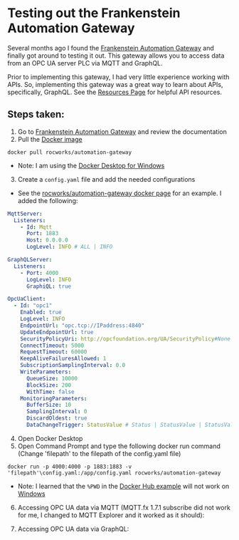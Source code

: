 # Testing out the Frankenstein Automation Gateway

Several months ago I found the [Frankenstein Automation Gateway](https://github.com/vogler75/automation-gateway) and finally got around to testing it out. This gateway allows you to access data from an OPC UA server PLC via MQTT and GraphQL.

Prior to implementing this gateway, I had very little experience working with APIs. So, implementing this gateway was a great way to learn about APIs, specifically, GraphQL. See the [Resources Page](/Resources.md#apis) for helpful API resources.

## Steps taken:
1. Go to [Frankenstein Automation Gateway](https://github.com/vogler75/automation-gateway) and review the documentation 
2. Pull the [Docker image](https://hub.docker.com/r/rocworks/automation-gateway)

```
docker pull rocworks/automation-gateway
```

  - Note: I am using the [Docker Desktop for Windows](https://docs.docker.com/desktop/windows/install/)

3. Create a `config.yaml` file and add the needed configurations
  - See the [rocworks/automation-gateway docker page](https://hub.docker.com/r/rocworks/automation-gateway) for an example. I added the following:

```yaml
MqttServer:
  Listeners:
    - Id: Mqtt
      Port: 1883
      Host: 0.0.0.0
      LogLevel: INFO # ALL | INFO

GraphQLServer:
  Listeners:
    - Port: 4000
      LogLevel: INFO
      GraphiQL: true

OpcUaClient:
  - Id: "opc1"
    Enabled: true
    LogLevel: INFO
    EndpointUrl: "opc.tcp://IPaddress:4840"
    UpdateEndpointUrl: true
    SecurityPolicyUri: http://opcfoundation.org/UA/SecurityPolicy#None
    ConnectTimeout: 5000
    RequestTimeout: 60000
    KeepAliveFailuresAllowed: 1
    SubscriptionSamplingInterval: 0.0
    WriteParameters:
      QueueSize: 10000
      BlockSize: 200
      WithTime: false
    MonitoringParameters:
      BufferSize: 10
      SamplingInterval: 0
      DiscardOldest: true
      DataChangeTrigger: StatusValue # Status | StatusValue | StatusValueTimestamp
```

4. Open Docker Desktop 
5. Open Command Prompt and type the following docker run command (Change 'filepath' to the filepath of the config.yaml file)

```
docker run -p 4000:4000 -p 1883:1883 -v 'filepath'\config.yaml:/app/config.yaml rocworks/automation-gateway
```

  - Note: I learned that the `%PWD` in the [Docker Hub example](https://hub.docker.com/r/rocworks/automation-gateway) will not work on [Windows](https://docs.docker.com/desktop/windows/troubleshoot/#path-conversion-on-windows)

6. Accessing OPC UA data via MQTT (MQTT.fx 1.7.1 subscribe did not work for me, I changed to MQTT Explorer and it worked as it should):

7. Accessing OPC UA data via GraphQL:
